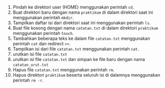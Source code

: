 1.  Pindah ke direktori user (HOME) menggunakan perintah `cd`.
2.  Buat direktori baru dengan nama `praktikum` di dalam direktori saat ini menggunakan perintah `mkdir`.
3.  Tampilkan daftar isi dari direktori saat ini menggunakan perintah `ls`.
4.  Buat file kosong dengan nama `catatan.txt` di dalam direktori `praktikum` menggunakan perintah `touch`.
5.  Tambahkan beberapa teks ke dalam file `catatan.txt` menggunakan perintah `cat` dan redirect `>>`.
6.  Tampilkan isi dari file `catatan.txt` menggunakan perintah `cat`.
7. urutkan isi file `catatan.txt`
8. urutkan isi file  `catatan.txt` dan simpan ke file baru dengan nama `catatan_urut.txt`
9.  Hapus file `catatan.txt` menggunakan perintah `rm`.
10.  Hapus direktori `praktikum` beserta seluruh isi di dalamnya menggunakan perintah `rm -r`.